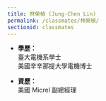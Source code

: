 ```yaml
---
title: 林榮楨 (Jung-Chen Lin)
permalink: /classmates/林榮楨/
sectionid: classmates
---
```


- **學歷：**<br />
  臺大電機系學士<br />
  美國辛辛那提大學電機博士

- **資歷：**<br />
  美國 Micrel 副總經理

